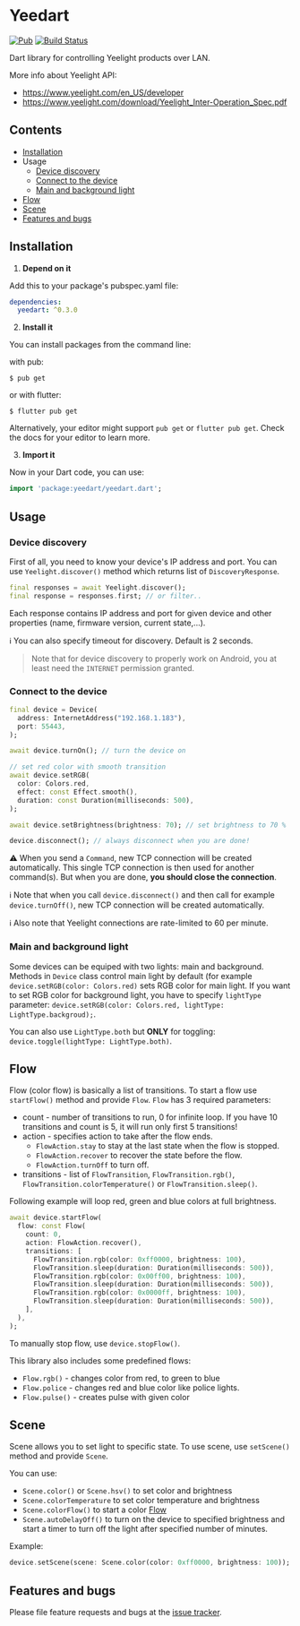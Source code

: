 # Yeedart

[![Pub](https://img.shields.io/pub/v/yeedart.svg?style=flat-square)](https://pub.dartlang.org/packages/yeedart)
[![Build Status](https://travis-ci.com/janstol/yeedart.svg?branch=master)](https://travis-ci.com/janstol/yeedart)

Dart library for controlling Yeelight products over LAN.

More info about Yeelight API:
* https://www.yeelight.com/en_US/developer
* https://www.yeelight.com/download/Yeelight_Inter-Operation_Spec.pdf

## Contents
* [Installation](#installation)
* Usage
  - [Device discovery](#device-discovery)
  - [Connect to the device](#connect-to-the-device)
  - [Main and background light](#main-and-background-light)
* [Flow](#flow)
* [Scene](#scene)
* [Features and bugs](#features-and-bugs)

## Installation

1. **Depend on it**

Add this to your package's pubspec.yaml file:
```yaml
dependencies:
  yeedart: ^0.3.0
```
2. **Install it**

You can install packages from the command line:

with pub:
```
$ pub get
```
or with flutter:
```
$ flutter pub get
```
Alternatively, your editor might support `pub get` or `flutter pub get`. Check the docs for your editor to learn more.

3. **Import it**

Now in your Dart code, you can use:
```dart
import 'package:yeedart/yeedart.dart';
```

## Usage

### Device discovery
First of all, you need to know your device's IP address and port. 
You can use `Yeelight.discover()` method which returns list of `DiscoveryResponse`.

```dart
final responses = await Yeelight.discover();
final response = responses.first; // or filter..
```
Each response contains IP address and port for given device 
and other properties (name, firmware version, current state,...).

:information_source: You can also specify timeout for discovery. Default is 2 seconds.

> Note that for device discovery to properly work on Android, you at least need the `INTERNET` permission granted.

### Connect to the device

```dart
final device = Device(
  address: InternetAddress("192.168.1.183"),
  port: 55443,
);

await device.turnOn(); // turn the device on

// set red color with smooth transition
await device.setRGB(
  color: Colors.red,
  effect: const Effect.smooth(),
  duration: const Duration(milliseconds: 500),
);

await device.setBrightness(brightness: 70); // set brightness to 70 %

device.disconnect(); // always disconnect when you are done!
```

:warning: When you send a `Command`, new TCP connection will be created automatically.
This single TCP connection is then used for another command(s). But when you are done,
**you should close the connection**.

:information_source: Note that when you call `device.disconnect()` and then call 
for example `device.turnOff()`, new TCP connection will be created automatically.

:information_source: Also note that Yeelight connections are rate-limited to 60 per minute.

### Main and background light
Some devices can be equiped with two lights: main and background. Methods in `Device` class control main light by default
(for example `device.setRGB(color: Colors.red)` sets RGB color for main light. If you want to set RGB color for background light, you have to specify `lightType` parameter: `device.setRGB(color: Colors.red, lightType: LightType.backgroud);`.

You can also use `LightType.both` but **ONLY** for toggling: `device.toggle(lightType: LightType.both)`.

## Flow
Flow (color flow) is basically a list of transitions. To start a flow use `startFlow()` method and provide `Flow`. `Flow` has 3 required parameters:
* count - number of transitions to run, 0 for infinite loop. If you have 10 transitions and count is 5, it will run only first 5 transitions!
* action - specifies action to take after the flow ends.
  * `FlowAction.stay` to stay at the last state when the flow is stopped.
  * `FlowAction.recover` to recover the state before the flow.
  * `FlowAction.turnOff` to turn off.
* transitions - list of `FlowTransition`, `FlowTransition.rgb()`, `FlowTransition.colorTemperature()` or `FlowTransition.sleep()`.

Following example will loop red, green and blue colors at full brightness.
```dart
await device.startFlow(
  flow: const Flow(
    count: 0,
    action: FlowAction.recover(),
    transitions: [
      FlowTransition.rgb(color: 0xff0000, brightness: 100),
      FlowTransition.sleep(duration: Duration(milliseconds: 500)),
      FlowTransition.rgb(color: 0x00ff00, brightness: 100),
      FlowTransition.sleep(duration: Duration(milliseconds: 500)),
      FlowTransition.rgb(color: 0x0000ff, brightness: 100),
      FlowTransition.sleep(duration: Duration(milliseconds: 500)),
    ],
  ),
);
```
To manually stop flow, use `device.stopFlow()`.

This library also includes some predefined flows:
* `Flow.rgb()` - changes color from red, to green to blue
* `Flow.police` - changes red and blue color like police lights.
* `Flow.pulse()` - creates pulse with given color

## Scene
Scene allows you to set light to specific state. To use scene, use `setScene()` method and provide `Scene`.

You can use:
* `Scene.color()` or `Scene.hsv()` to set color and brightness
* `Scene.colorTemperature` to set color temperature and brightness
* `Scene.colorFlow()` to start a color [Flow](#flow)
* `Scene.autoDelayOff()` to turn on the device to specified brightness and start a timer to turn off the light after specified number of minutes.

Example:
```dart
device.setScene(scene: Scene.color(color: 0xff0000, brightness: 100));
```

## Features and bugs

Please file feature requests and bugs at the [issue tracker][tracker].

[tracker]: https://github.com/janstol/yeedart/issues/
